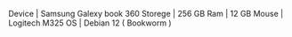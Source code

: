 Device | Samsung Galexy book 360
Storege | 256 GB
Ram | 12 GB
Mouse | Logitech M325
OS | Debian 12 ( Bookworm )
